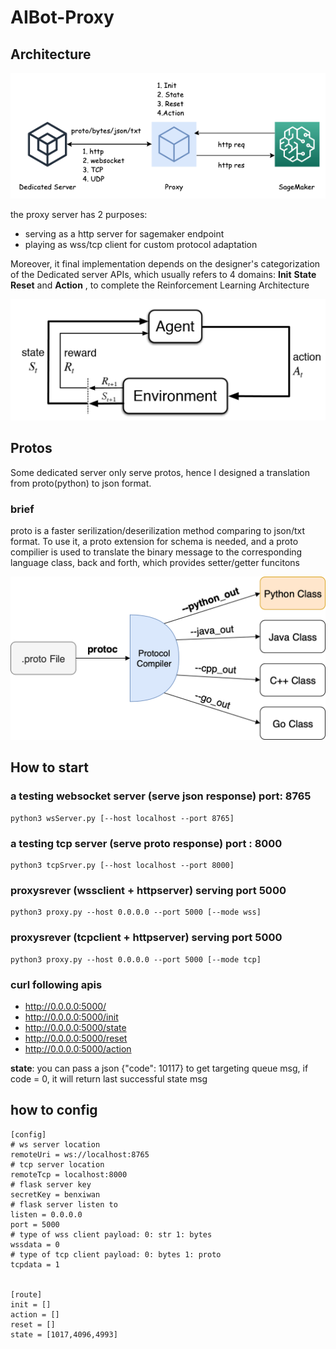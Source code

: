 # AIBot-Proxy

## Architecture 

![proxy](./images/AIBOT-proxy.png "proxy server")


the proxy server has 2 purposes:

+ serving as a http server for sagemaker endpoint
+ playing as wss/tcp client for custom protocol adaptation

Moreover, it final implementation depends on the designer's categorization of the Dedicated server APIs, which usually refers to 4 domains: **Init** **State** **Reset** and **Action** , to complete the Reinforcement Learning Architecture

![reinforced learning](./images/ReInforcementLearningChart.png "reinforced learning")

## Protos

Some dedicated server only serve protos, hence I designed a translation from proto(python) to json format.

### brief

proto is a faster serilization/deserilization method comparing to json/txt format. To use it, a proto extension for schema is needed, and a proto compilier is used to translate the binary message to the corresponding language class, back and forth, which provides setter/getter funcitons

![proto](./images/protoc.png "proto")

## How to start

### a testing websocket server (serve json response) port: 8765

```
python3 wsServer.py [--host localhost --port 8765]
```

### a testing tcp server (serve proto response) port : 8000

```
python3 tcpSrver.py [--host localhost --port 8000]
```

### proxysrever (wssclient + httpserver) serving port 5000
```
python3 proxy.py --host 0.0.0.0 --port 5000 [--mode wss]
```
### proxysrever (tcpclient + httpserver) serving port 5000
```
python3 proxy.py --host 0.0.0.0 --port 5000 [--mode tcp]
```
### curl following apis

* http://0.0.0.0:5000/
* http://0.0.0.0:5000/init
* http://0.0.0.0:5000/state
* http://0.0.0.0:5000/reset
* http://0.0.0.0:5000/action

**state**: you can pass a json {"code": 10117} to get targeting queue msg, if code = 0, it will return last successful state msg

## how to config

```
[config]
# ws server location
remoteUri = ws://localhost:8765
# tcp server location
remoteTcp = localhost:8000
# flask server key
secretKey = benxiwan
# flask server listen to 
listen = 0.0.0.0
port = 5000
# type of wss client payload: 0: str 1: bytes
wssdata = 0
# type of tcp client payload: 0: bytes 1: proto
tcpdata = 1


[route]
init = []
action = []
reset = []
state = [1017,4096,4993]
```


